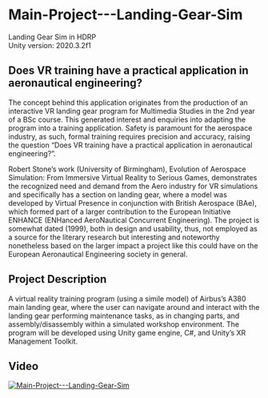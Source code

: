 # Main-Project---Landing-Gear-Sim
 Landing Gear Sim in HDRP<br />
 Unity version: 2020.3.2f1
 
## Does VR training have a practical application in aeronautical engineering?

The concept behind this application originates from the production of an interactive VR landing gear program for Multimedia Studies in the 2nd year of a BSc course. This generated interest and enquiries into adapting the program into a training application. Safety is paramount for the aerospace industry, as such, formal training requires precision and accuracy, raising the question “Does VR training have a practical application in aeronautical engineering?”.

Robert Stone’s work (University of Birmingham), Evolution of Aerospace Simulation: From Immersive Virtual Reality to Serious Games, demonstrates the recognized need and demand from the Aero industry for VR simulations and specifically has a section on landing gear, where a model was developed by Virtual Presence in conjunction with British Aerospace (BAe), which formed part of a larger contribution to the European Initiative ENHANCE (ENHanced AeroNautical Concurrent Engineering). The project is somewhat dated (1999), both in design and usability, thus, not employed as a source for the literary research but interesting and noteworthy nonetheless based on the larger impact a project like this could have on the European Aeronautical Engineering society in general.

## Project Description

A virtual reality training program (using a simile model) of Airbus’s A380 main landing gear, where the user can navigate around and interact with the landing gear performing maintenance tasks, as in changing parts, and assembly/disassembly within a simulated workshop environment. The program will be developed using Unity game engine, C#, and Unity’s XR Management Toolkit.
 
## Video

[![Main-Project---Landing-Gear-Sim](https://img.youtube.com/vi/5GhvapNF-ws/0.jpg)](https://www.youtube.com/watch?v=5GhvapNF-ws)
 

